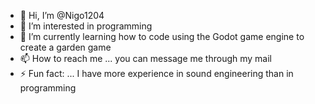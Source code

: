 - 👋 Hi, I’m @Nigo1204
- 👀 I’m interested in programming
- 🌱 I’m currently learning how to code using the Godot game engine to create a garden game
- 📫 How to reach me ... you can message me through my mail
- ⚡ Fun fact: ... I have more experience in sound engineering than in programming 

<!---
Nigo1204/Nigo1204 is a ✨ special ✨ repository because its `README.md` (this file) appears on your GitHub profile.
You can click the Preview link to take a look at your changes.
--->
